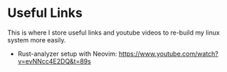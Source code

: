 # Useful Links
This is where I store useful links and youtube videos to re-build my linux system more easily.
* Rust-analyzer setup with Neovim: https://www.youtube.com/watch?v=evNNcc4E2DQ&t=89s
